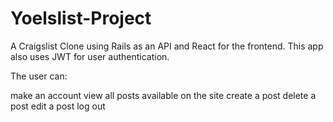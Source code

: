 # Yoelslist-Project


A Craigslist Clone using Rails as an API and React for the frontend. This app also uses JWT for user authentication.

The user can:

make an account
view all posts available on the site
create a post
delete a post
edit a post
log out